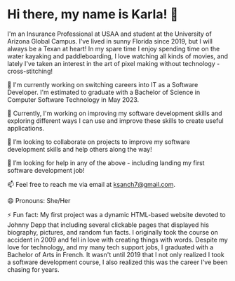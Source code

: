 # Hi there, my name is **Karla**! 👋
I'm an Insurance Professional at USAA and student at the University of Arizona Global Campus. I've lived in sunny Florida since 2019, but I will always be a Texan at heart! In my spare time I enjoy spending time on the water kayaking and paddleboarding, I love watching all kinds of movies, and lately I've taken an interest in the art of pixel making without technology - cross-stitching!

🔭 I'm currently working on switching careers into IT as a Software Developer. I'm estimated to graduate with a Bachelor of Science in Computer Software Technology in May 2023. 

🌱 Currently, I'm working on improving my software development skills and exploring different ways I can use and improve these skills to create useful applications.

👯 I’m looking to collaborate on projects to improve my software development skills and help others along the way!

🤔 I’m looking for help in any of the above - including landing my first software development job! 

📫 Feel free to reach me via email at ksanch7@gmail.com.

😄 Pronouns: She/Her

⚡ Fun fact: My first project was a dynamic HTML-based website devoted to Johnny Depp that including several clickable pages that displayed his biography, pictures, and random fun facts. I originally took the course on accident in 2009 and fell in love with creating things with words. Despite my love for technology, and my many tech support jobs, I graduated with a Bachelor of Arts in French. It wasn't until 2019 that I not only realized I took a software development course, I also realized this was the career I've been chasing for years. 
